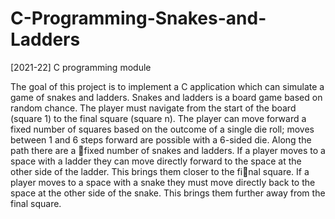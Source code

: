 # C-Programming-Snakes-and-Ladders
[2021-22] C programming module

The goal of this project is to implement a C application which can simulate a game of snakes and ladders. Snakes and ladders is a board game based on random chance. The player must navigate from the start of the board (square 1) to the final square (square n). The player can move forward a fixed number of squares based on the outcome of a single die roll; moves between 1 and 6 steps forward are possible with a 6-sided die.
Along the path there are a fixed number of snakes and ladders. If a player moves to a space with a ladder they can move directly forward to the space at the other side of the ladder. This brings them closer to the final square. If a player moves to a space with a snake they must move directly back to the space at the other side of the snake. This brings them further away from the final square.
